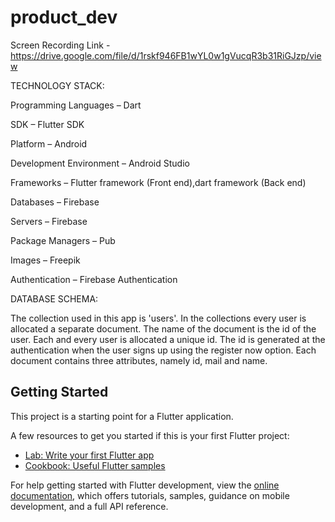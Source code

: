# product_dev
Screen Recording Link - https://drive.google.com/file/d/1rskf946FB1wYL0w1gVucqR3b31RiGJzp/view

TECHNOLOGY STACK:

Programming Languages –  Dart

SDK – Flutter SDK

Platform – Android

Development Environment – Android Studio

Frameworks – Flutter framework (Front end),dart framework (Back end)

Databases – Firebase

Servers – Firebase

Package Managers – Pub

Images – Freepik

Authentication – Firebase Authentication

DATABASE SCHEMA:

The collection used in this app is 'users'. In the collections every user is allocated a separate document.
The name of the document is the id of the user. Each and every user is allocated a unique id.
The id is generated at the authentication when the user signs up using the register now option.
Each document contains three attributes, namely id, mail and name.


## Getting Started

This project is a starting point for a Flutter application.

A few resources to get you started if this is your first Flutter project:

- [Lab: Write your first Flutter app](https://docs.flutter.dev/get-started/codelab)
- [Cookbook: Useful Flutter samples](https://docs.flutter.dev/cookbook)

For help getting started with Flutter development, view the
[online documentation](https://docs.flutter.dev/), which offers tutorials,
samples, guidance on mobile development, and a full API reference.
